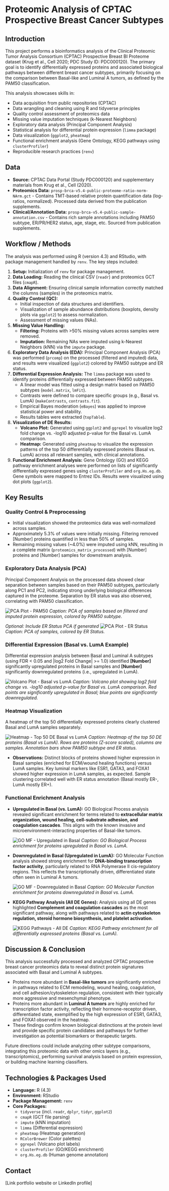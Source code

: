 # Proteomic Analysis of CPTAC Prospective Breast Cancer Subtypes

## Introduction

This project performs a bioinformatics analysis of the Clinical Proteomic Tumor Analysis Consortium (CPTAC) Prospective Breast BI Proteome dataset (Krug et al., Cell 2020; PDC Study ID: PDC000120). The primary goal is to identify differentially expressed proteins and associated biological pathways between different breast cancer subtypes, primarily focusing on the comparison between Basal-like and Luminal A tumors, as defined by the PAM50 classification.

This analysis showcases skills in:
*   Data acquisition from public repositories (CPTAC)
*   Data wrangling and cleaning using R and tidyverse principles
*   Quality control assessment of proteomics data
*   Missing value imputation techniques (k-Nearest Neighbors)
*   Exploratory data analysis (Principal Component Analysis)
*   Statistical analysis for differential protein expression (`limma` package)
*   Data visualization (`ggplot2`, `pheatmap`)
*   Functional enrichment analysis (Gene Ontology, KEGG pathways using `clusterProfiler`)
*   Reproducible research practices (`renv`)

## Data

*   **Source:** CPTAC Data Portal (Study PDC000120) and supplementary materials from Krug et al., Cell (2020).
*   **Proteomics Data:** `prosp-brca-v5.4-public-proteome-ratio-norm-NArm.gct` - Contains TMT-based relative protein quantification data (log-ratios, normalized). Processed data derived from the publication supplements.
*   **Clinical/Annotation Data:** `prosp-brca-v5.4-public-sample-annotation.csv` - Contains rich sample annotations including PAM50 subtype, ER/PR/HER2 status, age, stage, etc. Sourced from publication supplements.

## Workflow / Methods

The analysis was performed using R (version 4.3) and RStudio, with package management handled by `renv`. The key steps included:

1.  **Setup:** Initialization of `renv` for package management.
2.  **Data Loading:** Reading the clinical CSV (`readr`) and proteomics GCT files (`cmapR`).
3.  **Data Alignment:** Ensuring clinical sample information correctly matched the columns (samples) in the proteomics matrix.
4.  **Quality Control (QC):**
    *   Initial inspection of data structures and identifiers.
    *   Visualization of sample abundance distributions (boxplots, density plots via `ggplot2`) to assess normalization.
    *   Assessment of missing values (NAs).
5.  **Missing Value Handling:**
    *   **Filtering:** Proteins with >50% missing values across samples were removed.
    *   **Imputation:** Remaining NAs were imputed using k-Nearest Neighbors (kNN) via the `impute` package.
6.  **Exploratory Data Analysis (EDA):** Principal Component Analysis (PCA) was performed (`prcomp`) on the processed (filtered and imputed) data, and results were visualized (`ggplot2`) colored by PAM50 subtype and ER status.
7.  **Differential Expression Analysis:** The `limma` package was used to identify proteins differentially expressed between PAM50 subtypes.
    *   A linear model was fitted using a design matrix based on PAM50 subtypes (`model.matrix`, `lmFit`).
    *   Contrasts were defined to compare specific groups (e.g., Basal vs. LumA) (`makeContrasts`, `contrasts.fit`).
    *   Empirical Bayes moderation (`eBayes`) was applied to improve statistical power and stability.
    *   Results tables were extracted (`topTable`).
8.  **Visualization of DE Results:**
    *   **Volcano Plot:** Generated using `ggplot2` and `ggrepel` to visualize log2 fold change vs. -log10 adjusted p-value for the Basal vs. LumA comparison.
    *   **Heatmap:** Generated using `pheatmap` to visualize the expression patterns of the top 50 differentially expressed proteins (Basal vs. LumA) across all relevant samples, with clinical annotations.
9.  **Functional Enrichment Analysis:** Gene Ontology (GO) and KEGG pathway enrichment analyses were performed on lists of significantly differentially expressed genes using `clusterProfiler` and `org.Hs.eg.db`. Gene symbols were mapped to Entrez IDs. Results were visualized using dot plots (`ggplot2`).

## Key Results

### Quality Control & Preprocessing
*   Initial visualization showed the proteomics data was well-normalized across samples.
*   Approximately 5.3% of values were initially missing. Filtering removed [Number] proteins quantified in less than 50% of samples.
*   Remaining missing values (~4.0%) were imputed using kNN, resulting in a complete matrix (`proteomics_matrix_processed`) with [Number] proteins and [Number] samples for downstream analysis.

### Exploratory Data Analysis (PCA)
Principal Component Analysis on the processed data showed clear separation between samples based on their PAM50 subtypes, particularly along PC1 and PC2, indicating strong underlying biological differences captured in the proteome. Separation by ER status was also observed, correlating with PAM50 classification.

![PCA Plot - PAM50](results/EDA_PCA_PAM50.png)
*Caption: PCA of samples based on filtered and imputed protein expression, colored by PAM50 subtype.*

*Optional: Include ER Status PCA if generated*
![PCA Plot - ER Status](results/EDA_PCA_ER_Status.png)
*Caption: PCA of samples, colored by ER Status.*

### Differential Expression (Basal vs. LumA Example)
Differential expression analysis between Basal and Luminal A subtypes (using FDR < 0.05 and |log2 Fold Change| >= 1.0) identified **[Number]** significantly upregulated proteins in Basal samples and **[Number]** significantly downregulated proteins (i.e., upregulated in LumA).

![Volcano Plot - Basal vs LumA](results/DE_Volcano_BasalvsLumA.png)
*Caption: Volcano plot showing log2 fold change vs. -log10 adjusted p-value for Basal vs. LumA comparison. Red points are significantly upregulated in Basal; blue points are significantly downregulated.*

### Heatmap Visualization
A heatmap of the top 50 differentially expressed proteins clearly clustered Basal and LumA samples separately.

![Heatmap - Top 50 DE Basal vs LumA](results/DE_Heatmap_top50_BasalvsLumA.png)
*Caption: Heatmap of the top 50 DE proteins (Basal vs LumA). Rows are proteins (Z-score scaled), columns are samples. Annotation bars show PAM50 subtype and ER status.*

*   **Observations:** Distinct blocks of proteins showed higher expression in Basal samples (enriched for ECM/wound healing functions) versus LumA samples. Key luminal markers like ESR1, GATA3, and FOXA1 showed higher expression in LumA samples, as expected. Sample clustering correlated well with ER status annotation (Basal mostly ER-, LumA mostly ER+).

### Functional Enrichment Analysis

*   **Upregulated in Basal (vs. LumA):** GO Biological Process analysis revealed significant enrichment for terms related to **extracellular matrix organization, wound healing, cell-substrate adhesion, and coagulation cascades**. This aligns with the known invasive and microenvironment-interacting properties of Basal-like tumors.

    ![GO MF - Upregulated in Basal](results/Enrichment_GO_MF_Upreg_BasalvsLumA_dotplot.png)
    *Caption: GO Biological Process enrichment for proteins upregulated in Basal vs. LumA.*

*   **Downregulated in Basal (Upregulated in LumA):** GO Molecular Function analysis showed strong enrichment for **DNA-binding transcription factor activity**, particularly related to RNA Polymerase II cis-regulatory regions. This reflects the transcriptionally driven, differentiated state often seen in Luminal A tumors.

    ![GO MF - Downregulated in Basal](results/Enrichment_GO_MF_Downreg_BasalvsLumA_dotplot.png)
    *Caption: GO Molecular Function enrichment for proteins downregulated in Basal vs. LumA.*

*   **KEGG Pathway Analysis (All DE Genes):** Analysis using all DE genes highlighted **Complement and coagulation cascades** as the most significant pathway, along with pathways related to **actin cytoskeleton regulation, steroid hormone biosynthesis, and platelet activation**.

    ![KEGG Pathways - All DE](results/Enrichment_KEGG_BasalvsLumA_dotplot.png)
    *Caption: KEGG Pathway enrichment for all differentially expressed proteins (Basal vs. LumA).*

## Discussion & Conclusion

This analysis successfully processed and analyzed CPTAC prospective breast cancer proteomics data to reveal distinct protein signatures associated with Basal and Luminal A subtypes.

*   Proteins more abundant in **Basal-like tumors** are significantly enriched in pathways related to ECM remodeling, wound healing, coagulation, and cell adhesion/cytoskeleton regulation, consistent with their typically more aggressive and mesenchymal phenotype.
*   Proteins more abundant in **Luminal A tumors** are highly enriched for transcription factor activity, reflecting their hormone-receptor driven, differentiated state, exemplified by the high expression of ESR1, GATA3, and FOXA1 observed in the heatmap.
*   These findings confirm known biological distinctions at the protein level and provide specific protein candidates and pathways for further investigation as potential biomarkers or therapeutic targets.

Future directions could include analyzing other subtype comparisons, integrating this proteomic data with other omics layers (e.g., transcriptomics), performing survival analysis based on protein expression, or building machine learning classifiers.

## Technologies & Packages Used

*   **Language:** R (4.3)
*   **Environment:** RStudio
*   **Package Management:** `renv`
*   **Core Packages:**
    *   `tidyverse` (incl. `readr`, `dplyr`, `tidyr`, `ggplot2`)
    *   `cmapR` (GCT file parsing)
    *   `impute` (kNN imputation)
    *   `limma` (Differential expression)
    *   `pheatmap` (Heatmap generation)
    *   `RColorBrewer` (Color palettes)
    *   `ggrepel` (Volcano plot labels)
    *   `clusterProfiler` (GO/KEGG enrichment)
    *   `org.Hs.eg.db` (Human genome annotation)

## Contact

[Link portfolio website or LinkedIn profile]
